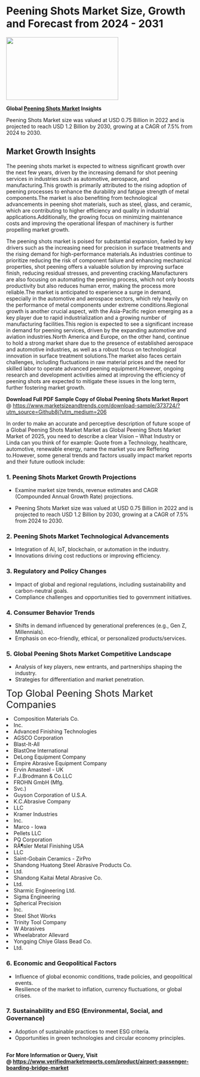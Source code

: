 <H1>Peening Shots Market Size, Growth and Forecast from 2024 - 2031</H1><img class="aligncenter size-medium wp-image-584254" src="https://thirdeyenews.in/wp-content/uploads/2024/09/Global-Market-Research-300x168.jpeg" alt="" width="300" height="168" /><p><strong>Global&nbsp;<a href="https://www.marketsizeandtrends.com/download-sample/373724/?utm_source=Github8j?utm_medium=206">Peening Shots Market</a> Insights</strong></p><p>Peening Shots Market size was valued at USD 0.75 Billion in 2022 and is projected to reach USD 1.2 Billion by 2030, growing at a CAGR of 7.5% from 2024 to 2030.</p><p><h2>Market Growth Insights</h2> <p>The peening shots market is expected to witness significant growth over the next few years, driven by the increasing demand for shot peening services in industries such as automotive, aerospace, and manufacturing.This growth is primarily attributed to the rising adoption of peening processes to enhance the durability and fatigue strength of metal components.The market is also benefiting from technological advancements in peening shot materials, such as steel, glass, and ceramic, which are contributing to higher efficiency and quality in industrial applications.Additionally, the growing focus on minimizing maintenance costs and improving the operational lifespan of machinery is further propelling market growth.</p> <p>The peening shots market is poised for substantial expansion, fueled by key drivers such as the increasing need for precision in surface treatments and the rising demand for high-performance materials.As industries continue to prioritize reducing the risk of component failure and enhancing mechanical properties, shot peening offers a valuable solution by improving surface finish, reducing residual stresses, and preventing cracking.Manufacturers are also focusing on automating the peening process, which not only boosts productivity but also reduces human error, making the process more reliable.The market is anticipated to experience a surge in demand, especially in the automotive and aerospace sectors, which rely heavily on the performance of metal components under extreme conditions.Regional growth is another crucial aspect, with the Asia-Pacific region emerging as a key player due to rapid industrialization and a growing number of manufacturing facilities.This region is expected to see a significant increase in demand for peening services, driven by the expanding automotive and aviation industries.North America and Europe, on the other hand, continue to hold a strong market share due to the presence of established aerospace and automotive industries, as well as a robust focus on technological innovation in surface treatment solutions.The market also faces certain challenges, including fluctuations in raw material prices and the need for skilled labor to operate advanced peening equipment.However, ongoing research and development activities aimed at improving the efficiency of peening shots are expected to mitigate these issues in the long term, further fostering market growth.<p><span class=""><strong>Download Full PDF Sample Copy of Global Peening Shots Market Report</strong> @ <a href="https://www.marketsizeandtrends.com/download-sample/373724/?utm_source=Github8j?utm_medium=206" target="_blank">https://www.marketsizeandtrends.com/download-sample/373724/?utm_source=Github8j?utm_medium=206</a></span></p><p>In order to make an accurate and perceptive description of future scope of a Global&nbsp;Peening Shots Market Market as Global&nbsp;Peening Shots Market Market of 2025, you need to describe a clear Vision &ndash; What Industry or Linda can you think of for example: Quote from a Technology, healthcare, automotive, renewable energy, name the market you are Reffering to.However, some general trends and factors usually impact market reports and their future outlook include:</p><h3>1.&nbsp;<strong>Peening Shots Market Growth Projections</strong></h3><ul><li>Examine market size trends, revenue estimates and CAGR (Compounded Annual Growth Rate) projections.</li><li><p>Peening Shots Market size was valued at USD 0.75 Billion in 2022 and is projected to reach USD 1.2 Billion by 2030, growing at a CAGR of 7.5% from 2024 to 2030.</p></li></ul><h3>2.&nbsp;<strong>Peening Shots Market Technological Advancements</strong></h3><ul><li>Integration of AI, IoT, blockchain, or automation in the industry.</li><li>Innovations driving cost reductions or improving efficiency.</li></ul><h3>3.&nbsp;<strong>Regulatory and Policy Changes</strong></h3><ul><li>Impact of global and regional regulations, including sustainability and carbon-neutral goals.</li><li>Compliance challenges and opportunities tied to government initiatives.</li></ul><h3>4.&nbsp;<strong>Consumer Behavior Trends</strong></h3><ul><li>Shifts in demand influenced by generational preferences (e.g., Gen Z, Millennials).</li><li>Emphasis on eco-friendly, ethical, or personalized products/services.</li></ul><h3>5.&nbsp;<strong>Global Peening Shots Market Competitive Landscape</strong></h3><ul><li>Analysis of key players, new entrants, and partnerships shaping the industry.</li><li>Strategies for differentiation and market penetration.</li></ul><p data-pm-slice="1 1 []"><span style="color: inherit; font-family: inherit; font-size: 25px;">Top Global Peening Shots Market Companies</span></p><div class="" data-test-id=""><p><li>Composition Materials Co.</li><li> Inc.</li><li> Advanced Finishing Technologies</li><li> AGSCO Corporation</li><li> Blast-It-All</li><li> BlastOne International</li><li> DeLong Equipment Company</li><li> Empire Abrasive Equipment Company</li><li> Ervin Amasteel - UK</li><li> F.J.Brodmann & Co.LLC</li><li> FROHN GmbH (Mfg.</li><li> Svc.)</li><li> Guyson Corporation of U.S.A.</li><li> K.C.Abrasive Company</li><li> LLC</li><li> Kramer Industries</li><li> Inc.</li><li> Marco - Iowa</li><li> Pellets LLC</li><li> PQ Corporation</li><li> RÃ¶sler Metal Finishing USA</li><li> LLC</li><li> Saint-Gobain Ceramics - ZirPro</li><li> Shandong Huatong Steel Abrasive Products Co.</li><li> Ltd.</li><li> Shandong Kaitai Metal Abrasive Co.</li><li> Ltd.</li><li> Sharmic Engineering Ltd.</li><li> Sigma Engineering</li><li> Spherical Precision</li><li> Inc.</li><li> Steel Shot Works</li><li> Trinity Tool Company</li><li> W Abrasives</li><li> Wheelabrator Allevard</li><li> Yongqing Chiye Glass Bead Co.</li><li> Ltd.</li></p></div><h3>6.&nbsp;<strong>Economic and Geopolitical Factors</strong></h3><ul><li>Influence of global economic conditions, trade policies, and geopolitical events.</li><li>Resilience of the market to inflation, currency fluctuations, or global crises.</li></ul><h3>7.&nbsp;<strong>Sustainability and ESG (Environmental, Social, and Governance)</strong></h3><ul><li>Adoption of sustainable practices to meet ESG criteria.</li><li>Opportunities in green technologies and circular economy principles.</li></ul><h2><strong style="font-size: 14px;">For More Information or Query, Visit @&nbsp;</strong><a style="background-color: #ffffff; font-size: 14px;" href="https://www.marketsizeandtrends.com/report/peening-shots-market/" target="_blank">https://www.verifiedmarketreports.com/product/airport-passenger-boarding-bridge-market</a></h2>